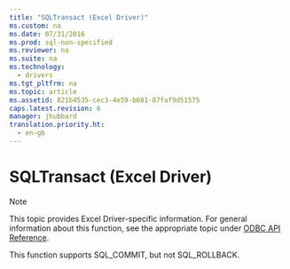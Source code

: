 ```yaml
---
title: "SQLTransact (Excel Driver)"
ms.custom: na
ms.date: 07/31/2016
ms.prod: sql-non-specified
ms.reviewer: na
ms.suite: na
ms.technology: 
  - drivers
ms.tgt_pltfrm: na
ms.topic: article
ms.assetid: 821b4535-cec3-4e59-b681-87faf9d51575
caps.latest.revision: 6
manager: jhubbard
translation.priority.ht: 
  - en-gb
---
```

# SQLTransact (Excel Driver)
> [!NOTE]  
>  This topic provides Excel Driver-specific information. For general information about this function, see the appropriate topic under [ODBC API Reference](../content/ODBC-API-Reference.md).  
  
 This function supports SQL_COMMIT, but not SQL_ROLLBACK.